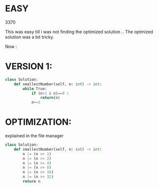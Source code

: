 # EASY 
3370

This was easy till i was not finding the optimized solution ..
The optmized solution was a bit tricky.

Now :

# VERSION 1:
```python
class Solution:
    def smallestNumber(self, n: int) -> int:
        while True:
            if (n+1 & n)==0 :
                return(n)
            n+=1
```


# OPTIMIZATION:
explained in the file manager
```python
class Solution:
    def smallestNumber(self, n: int) -> int:
        n |= (n >> 1)
        n |= (n >> 2)
        n |= (n >> 4)
        n |= (n >> 8)
        n |= (n >> 16)
        n |= (n >> 32)
        return n
```
